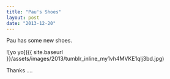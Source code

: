 ```yaml
---
title: "Pau's Shoes"
layout: post
date: "2013-12-20"
---
```


Pau has some new shoes.

![yo yo]({{ site.baseurl }}/assets/images/2013/tumblr_inline_my1vh4MVKE1qlj3bd.jpg)

Thanks ….
